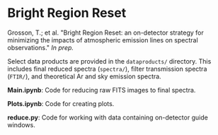 # Bright Region Reset

Grosson, T.; et al. "Bright Region Reset: an on-detector strategy for minimizing the impacts of atmospheric emission lines on spectral observations." *In prep.*

Select data products are provided in the `dataproducts/` directory. This includes final reduced spectra (`spectra/`), filter transmission spectra (`FTIR/`), and theoretical Ar and sky emission spectra.

**Main.ipynb**: Code for reducing raw FITS images to final spectra.

**Plots.ipynb**: Code for creating plots.

**reduce.py**: Code for working with data containing on-detector guide windows.